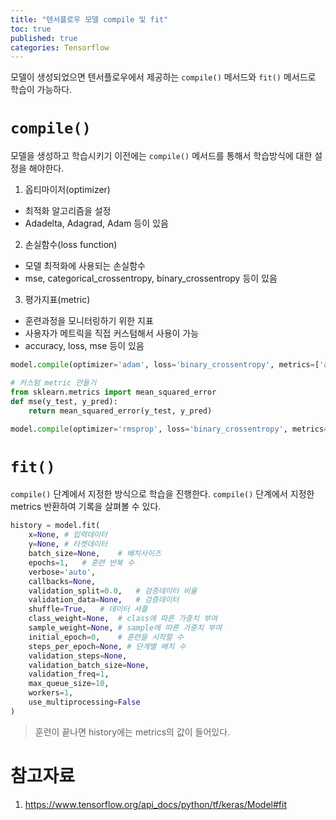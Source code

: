 ```yaml
---
title: "텐서플로우 모델 compile 및 fit"
toc: true
published: true
categories: Tensorflow
---
```


모델이 생성되었으면 텐서플로우에서 제공하는 `compile()` 메서드와 `fit()` 메서드로 학습이 가능하다. 

# `compile()`
모델을 생성하고 학습시키기 이전에는 `compile()` 메서드를 통해서 학습방식에 대한 설정을 해야한다. 
1. 옵티마이저(optimizer)
- 최적화 알고리즘을 설정
- Adadelta, Adagrad, Adam 등이 있음
2. 손실함수(loss function)
- 모델 최적화에 사용되는 손실함수
- mse, categorical_crossentropy, binary_crossentropy 등이 있음
3. 평가지표(metric)
- 훈련과정을 모니터링하기 위한 지표
- 사용자가 메트릭을 직접 커스텀해서 사용이 가능
- accuracy, loss, mse 등이 있음

```python
model.compile(optimizer='adam', loss='binary_crossentropy', metrics=['accuracy'])
```

```python
# 커스텀 metric 만들기
from sklearn.metrics import mean_squared_error
def mse(y_test, y_pred):
    return mean_squared_error(y_test, y_pred)

model.compile(optimizer='rmsprop', loss='binary_crossentropy', metrics=['accuracy', mse])
```

# `fit()`
`compile()` 단계에서 지정한 방식으로 학습을 진행한다. `compile()` 단계에서 지정한 metrics 반환하여 기록을 살펴볼 수 있다.

```python
history = model.fit(
    x=None, # 입력데이터
    y=None, # 타켓데이터
    batch_size=None,    # 배치사이즈
    epochs=1,   # 훈련 반복 수
    verbose='auto', 
    callbacks=None, 
    validation_split=0.0,   # 검증데이터 비율
    validation_data=None,   # 검증데이터
    shuffle=True,   # 데이터 셔플
    class_weight=None,  # class에 따른 가중치 부여
    sample_weight=None, # sample에 따른 가중치 부여
    initial_epoch=0,    # 훈련을 시작할 수
    steps_per_epoch=None, # 단계별 배치 수
    validation_steps=None,  
    validation_batch_size=None,
    validation_freq=1,
    max_queue_size=10,
    workers=1,
    use_multiprocessing=False
)
```
> 훈련이 끝나면 history에는 metrics의 값이 들어있다.


# 참고자료
1. https://www.tensorflow.org/api_docs/python/tf/keras/Model#fit
